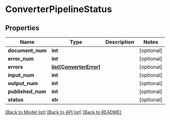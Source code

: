 # ConverterPipelineStatus

## Properties
Name | Type | Description | Notes
------------ | ------------- | ------------- | -------------
**document_num** | **int** |  | [optional] 
**error_num** | **int** |  | [optional] 
**errors** | [**list[ConverterError]**](ConverterError.md) |  | [optional] 
**input_num** | **int** |  | [optional] 
**output_num** | **int** |  | [optional] 
**published_num** | **int** |  | [optional] 
**status** | **str** |  | [optional] 

[[Back to Model list]](../README.md#documentation-for-models) [[Back to API list]](../README.md#documentation-for-api-endpoints) [[Back to README]](../README.md)


